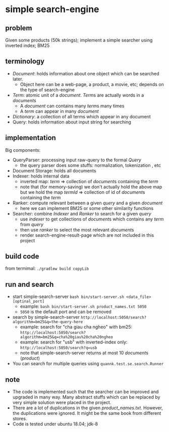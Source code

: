 # simple search-engine

## problem

Given some products (50k strings); implement a simple searcher using inverted index; BM25

## terminology
- *Document*: holds information about one object which can be searched later.
    - Object here can be a web-page, a product, a movie, etc; depends on the type of search-engine  
- *Term*: atomic unit of a *document*. *Term*s are actually words in a *document*s  
    - A *document* can contains many *term*s many times
    - A *term* can appear in many *document*
- *Dictionary*: a collection of all terms which appear in any document
- Query: holds information about input string for searching

## implementation
Big components:
- QueryParser: processing input raw-query to the formal *Query*
    - the query parser does some stuffs: normalization, tokenization , etc 
- Document Storage: holds all documents
- Indexer: holds internal data
    - inverted map: *term* => collection of *document*s containing the *term*
    - note that (for memory-saving) we don't actually hold the above map but we hold the map *termId* => collection of id of *document*s containing the *term*
- Ranker: compute relevant between a given *query* and a given *document*
    - here we can implement BM25 or some other similarity functions
- Searcher: combine *Indexer* and *Ranker* to search for a given *query*
    - use *indexer* to get collections of *document*s which contains any *term* from *query*
    - then use *ranker* to select the most relevant *document*s
    - render search-engine-result-page which are not included in this project

## build code
from termimal: `./gradlew build copyLib`

## run and search
- start simple-search-server `bash bin/start-server.sh <data_file> [optinal_port]`
    - example: `bash bin/start-server.sh product_names.txt 5050`
    - `5050` is the default port and can be removed
- search by simple-search-server `http://localhost:5050/search?algorithm=bm25&q=the-query-here` 
    - example: search for "cha giau cha ngheo" with bm25: `http://localhost:5050/search?algorithm=bm25&q=cha%20giau%20cha%20ngheo`
    - example: search for "usb" with inverted-index only: `http://localhost:5050/search?q=usb`
    - note that simple-search-server returns at most 10 *document*s (*product*)
- You can search for multiple queries using `quannk.test.se.search.Runner`
    
## note
- The code is implemented such that the searcher can be improved and upgraded in many way. 
Many abstract stuffs which can be replaced by very simple solution were placed in the project.
- There are a lot of duplications in the given *product_names.txt*. However, the duplications were ignored. It might be the same book from different stores.
- Code is tested under ubuntu 18.04; jdk-8
